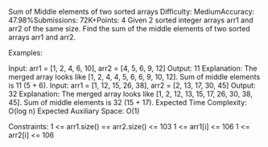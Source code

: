 Sum of Middle elements of two sorted arrays
Difficulty: MediumAccuracy: 47.98%Submissions: 72K+Points: 4
Given 2 sorted integer arrays arr1 and arr2 of the same size. Find the sum of the middle elements of two sorted arrays arr1 and arr2.

Examples:

Input: arr1 = [1, 2, 4, 6, 10], arr2 = [4, 5, 6, 9, 12]
Output: 11
Explanation: The merged array looks like [1, 2, 4, 4, 5, 6, 6, 9, 10, 12]. Sum of middle elements is 11 (5 + 6).
Input: arr1 = [1, 12, 15, 26, 38], arr2 = [2, 13, 17, 30, 45]
Output: 32
Explanation: The merged array looks like [1, 2, 12, 13, 15, 17, 26, 30, 38, 45]. Sum of middle elements is 32 (15 + 17).
Expected Time Complexity: O(log n)
Expected Auxiliary Space: O(1)

Constraints:
1 <= arr1.size() == arr2.size() <= 103
1 <= arr1[i] <= 106
1 <= arr2[i] <= 106